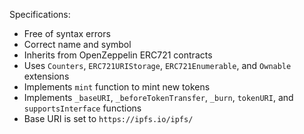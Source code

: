 Specifications:
- Free of syntax errors
- Correct name and symbol
- Inherits from OpenZeppelin ERC721 contracts
- Uses `Counters`, `ERC721URIStorage`, `ERC721Enumerable`, and `Ownable` extensions
- Implements `mint` function to mint new tokens
- Implements `_baseURI`, `_beforeTokenTransfer`, `_burn`, `tokenURI`, and `supportsInterface` functions
- Base URI is set to `https://ipfs.io/ipfs/`